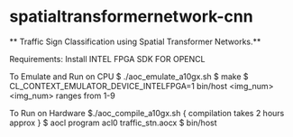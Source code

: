 # spatialtransformernetwork-cnn

** Traffic Sign Classification using Spatial Transformer Networks.**
 
 Requirements:
 Install INTEL FPGA SDK FOR OPENCL 
 
 To Emulate and Run on CPU
 $ ./aoc_emulate_a10gx.sh
 $  make
 $  CL_CONTEXT_EMULATOR_DEVICE_INTELFPGA=1 bin/host <img_num> 
 <img_num> ranges from 1-9
 
 To Run on Hardware
 $./aoc_compile_a10gx.sh   { compilation takes 2 hours approx }
 $ aocl program acl0 traffic_stn.aocx 
 $ bin/host
 
 
 
